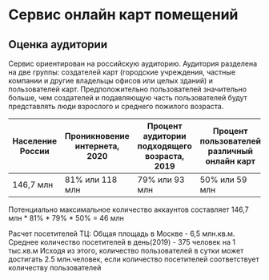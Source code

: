 # Сервис онлайн карт помещений

## Оценка аудитории
Сервис ориентирован на российскую аудиторию. Аудитория разделена на две группы: создателей карт (городские учреждения, частные компании и другие владельцы офисов или целых зданий) и пользователей карт. Предположительно пользователей значительно больше, чем создателей и подавляющую часть пользователей будут представлять люди взрослого и среднего пожилого возраста. 

| Население России | Проникновение интернета, 2020 | Процент аудитории подходящего возраста, 2019 | Процент пользователей различный онлайн карт|
|------------------|-------------------------------|----------------------------------------------|--------------------------------------------|
| 146,7 млн        | 81% или 118 млн               | 79% или 93 млн                               | 50% или 59 млн                             |

Потенциально максимальное количество аккаунтов составляет 146,7 млн * 81% * 79% * 50% = 46 млн

Расчет посетителей ТЦ:
Общая площадь в Москве - 6,5 млн.кв.м.
Среднее количество посетителей в день(2019) - 375 человек на 1 тыс.кв.м
Исходя из этого, количество пользователей в сутки может достигать 2.5 млн.человек, если количество посетителей соответствует количеству пользователей
